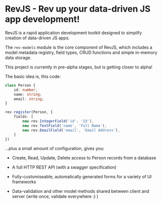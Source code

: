 # RevJS - Rev up your data-driven JS app development!

RevJS is a rapid application development toolkit designed to simplify creation
of data-driven JS apps.

The `rev-models` module is the core component of RevJS, which includes a model metadata
registry, field types, CRUD functions and simple in-memory data storage.

This project is currently in pre-alpha stages, but is getting closer to alpha!

The basic idea is, this code:

```typescript
class Person {
    id: number;
    name: string;
    email: string;
}

rev.register(Person, {
    fields: [
        new rev.IntegerField('id', 'Id'),
        new rev.TextField('name', 'Full Name'),
        new rev.EmailField('email', 'Email Address'),
    ]
})
```

...plus a small amount of configuration, gives you:

 * Create, Read, Update, Delete access to Person records from a database

 * A full HTTP REST API (with a swagger specification)

 * Fully-customiseable, automatically generated forms for a variety of UI frameworks

 * Data-validation and other model methods shared between client and server (write once, validate everywhere :) )
